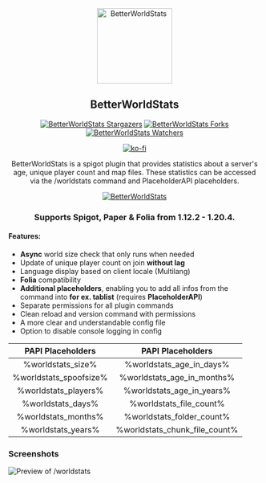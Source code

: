 <div align="center">
<img src="https://raw.githubusercontent.com/xGinko/BetterWorldStats/main/logo.png" alt="BetterWorldStats" height="150">

## BetterWorldStats

[![BetterWorldStats Stargazers](https://img.shields.io/github/stars/xGinko/BetterWorldStats?label=stars&logo=github)](https://github.com/xGinko/BetterWorldStats/stargazers)
[![BetterWorldStats Forks](https://img.shields.io/github/forks/xGinko/BetterWorldStats?label=forks&logo=github)](https://github.com/xGinko/BetterWorldStats/network/members)
[![BetterWorldStats Watchers](https://img.shields.io/github/watchers/xGinko/BetterWorldStats?label=watchers&logo=github)](https://github.com/xGinko/BetterWorldStats/watchers)

[![ko-fi](https://ko-fi.com/img/githubbutton_sm.svg)](https://ko-fi.com/Z8Z3RVMAJ)

BetterWorldStats is a spigot plugin that provides statistics about a server's age, unique player count and map files. 
These statistics can be accessed via the /worldstats command and PlaceholderAPI placeholders.

[![BetterWorldStats](https://bstats.org/signatures/bukkit/BetterWorldStats.svg)](https://bstats.org/plugin/bukkit/BetterWorldStats/17204)

### Supports Spigot, Paper & Folia from 1.12.2 - 1.20.4.

</div>

#### Features:
- **Async** world size check that only runs when needed
- Update of unique player count on join **without lag**
- Language display based on client locale (Multilang)
- **Folia** compatibility
- **Additional placeholders**, enabling you to add all infos from the command into **for ex. tablist** (requires **PlaceholderAPI**)
- Separate permissions for all plugin commands
- Clean reload and version command with permissions
- A more clear and understandable config file
- Option to disable console logging in config

|   PAPI Placeholders    |       PAPI Placeholders       |
|:----------------------:|:-----------------------------:|
|   %worldstats_size%    |   %worldstats_age_in_days%    |
| %worldstats_spoofsize% |  %worldstats_age_in_months%   |
|  %worldstats_players%  |   %worldstats_age_in_years%   |
|   %worldstats_days%    |    %worldstats_file_count%    |
|  %worldstats_months%   |   %worldstats_folder_count%   |
|   %worldstats_years%   | %worldstats_chunk_file_count% |

### Screenshots
![Preview of /worldstats](https://cdn.modrinth.com/data/k1yTstBI/images/58afc457e8d6d512b3a7107c429edcd02e975c7e.png)
